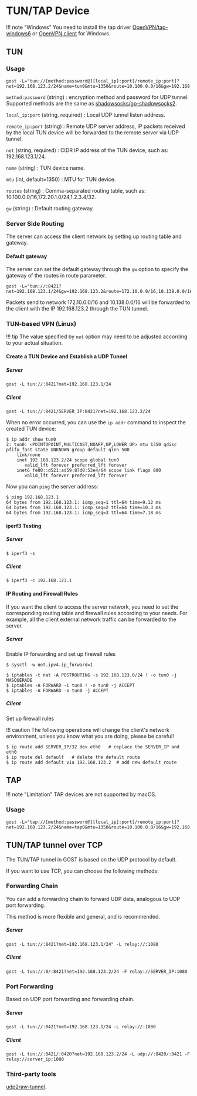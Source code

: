 # TUN/TAP Device

!!! note "Windows"
    You need to install the tap driver [OpenVPN/tap-windows6](https://github.com/OpenVPN/tap-windows6) or [OpenVPN client](https://github.com/OpenVPN/openvpn) for Windows.


## TUN

### Usage

```
gost -L="tun://[method:password@][local_ip]:port[/remote_ip:port]?net=192.168.123.2/24&name=tun0&mtu=1350&route=10.100.0.0/16&gw=192.168.123.1"
```

`method:password` (string)
:    encryption method and password for UDP tunnel. Supported methods are the same as [shadowsocks/go-shadowsocks2](https://github.com/shadowsocks/go-shadowsocks2).

`local_ip:port` (string, required)
:    Local UDP tunnel listen address.

`remote_ip:port` (string)
:    Remote UDP server address, IP packets received by the local TUN device will be forwarded to the remote server via UDP tunnel.

`net` (string, required)
:    CIDR IP address of the TUN device, such as: 192.168.123.1/24.

`name` (string)
:    TUN device name.

`mtu` (int, default=1350)
:    MTU for TUN device.

`routes` (string)
:    Comma-separated routing table, such as: 10.100.0.0/16,172.20.1.0/24,1.2.3.4/32.

`gw` (string)
:    Default routing gateway.


### Server Side Routing

The server can access the client network by setting up routing table and gateway.

#### Default gateway

The server can set the default gateway through the `gw` option to specify the gateway of the routes in route parameter.

```
gost -L="tun://:8421?net=192.168.123.1/24&gw=192.168.123.2&route=172.10.0.0/16,10.138.0.0/16"
```

Packets send to network 172.10.0.0/16 and 10.138.0.0/16 will be forwarded to the client with the IP 192.168.123.2 through the TUN tunnel.

### TUN-based VPN (Linux)

!!! tip
    The value specified by `net` option may need to be adjusted according to your actual situation.

#### Create a TUN Device and Establish a UDP Tunnel

##### Server

```
gost -L tun://:8421?net=192.168.123.1/24
```

##### Client

```
gost -L tun://:8421/SERVER_IP:8421?net=192.168.123.2/24
```

When no error occurred, you can use the `ip addr` command to inspect the created TUN device:

```
$ ip addr show tun0
2: tun0: <POINTOPOINT,MULTICAST,NOARP,UP,LOWER_UP> mtu 1350 qdisc pfifo_fast state UNKNOWN group default qlen 500
    link/none 
    inet 192.168.123.2/24 scope global tun0
       valid_lft forever preferred_lft forever
    inet6 fe80::d521:ad59:87d0:53e4/64 scope link flags 800 
       valid_lft forever preferred_lft forever
```

Now you can `ping` the server address:

```
$ ping 192.168.123.1
64 bytes from 192.168.123.1: icmp_seq=1 ttl=64 time=9.12 ms
64 bytes from 192.168.123.1: icmp_seq=2 ttl=64 time=10.3 ms
64 bytes from 192.168.123.1: icmp_seq=3 ttl=64 time=7.18 ms
```

#### iperf3 Testing

##### Server

```
$ iperf3 -s
```

##### Client

```
$ iperf3 -c 192.168.123.1
```

#### IP Routing and Firewall Rules

If you want the client to access the server network, you need to set the corresponding routing table and firewall rules according to your needs. For example, all the client external network traffic can be forwarded to the server.

##### Server

Enable IP forwarding and set up firewall rules

```
$ sysctl -w net.ipv4.ip_forward=1

$ iptables -t nat -A POSTROUTING -s 192.168.123.0/24 ! -o tun0 -j MASQUERADE
$ iptables -A FORWARD -i tun0 ! -o tun0 -j ACCEPT
$ iptables -A FORWARD -o tun0 -j ACCEPT
```

##### Client

Set up firewall rules

!!! caution
    The following operations will change the client's network environment, unless you know what you are doing, please be careful!

```
$ ip route add SERVER_IP/32 dev eth0   # replace the SERVER_IP and eth0
$ ip route del default   # delete the default route
$ ip route add default via 192.168.123.2  # add new default route
```

## TAP

!!! note "Limitation"
    TAP devices are not supported by macOS.

### Usage

```
gost -L="tap://[method:password@][local_ip]:port[/remote_ip:port]?net=192.168.123.2/24&name=tap0&mtu=1350&route=10.100.0.0/16&gw=192.168.123.1"
```

## TUN/TAP tunnel over TCP

The TUN/TAP tunnel in GOST is based on the UDP protocol by default.

If you want to use TCP, you can choose the following methods:

### Forwarding Chain

You can add a forwarding chain to forward UDP data, analogous to UDP port forwarding.

This method is more flexible and general, and is recommended.

##### Server

```
gost -L tun://:8421?net=192.168.123.1/24" -L relay://:1080
```

##### Client

```
gost -L tun://:0/:8421?net=192.168.123.2/24 -F relay://SERVER_IP:1080
```

### Port Forwarding

Based on UDP port forwarding and forwarding chain.

##### Server

```
gost -L tun://:8421?net=192.168.123.1/24 -L relay://:1080
```

##### Client

```
gost -L tun://:8421/:8420?net=192.168.123.2/24 -L udp://:8420/:8421 -F relay://server_ip:1080
```

### Third-party tools

[udp2raw-tunnel](https://github.com/wangyu-/udp2raw-tunnel).
